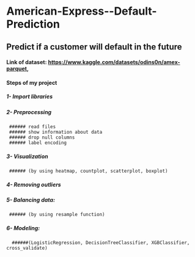 # American-Express--Default-Prediction
## Predict if a customer will default in the future

#### Link of dataset: https://www.kaggle.com/datasets/odins0n/amex-parquet, 

#### Steps of my project
##### 1- Import libraries
##### 2- Preprocessing
     ###### read files
     ###### show information about data
     ###### drop null columns
     ###### label encoding
##### 3- Visualization
     ###### (by using heatmap, countplot, scatterplot, boxplot)
##### 4- Removing outliers
##### 5- Balancing data:
     ###### (by using resample function)
##### 6- Modeling: 
      ######(LogisticRegression, DecisionTreeClassifier, XGBClassifier, cross_validate)
